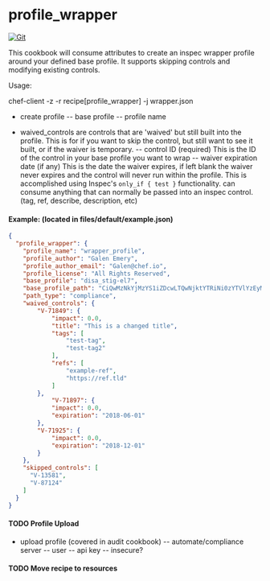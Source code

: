 # profile_wrapper

[![Git](https://app.soluble.cloud/api/v1/public/badges/5d454bdd-e86c-4f17-bab7-6e83d098a9cc.svg?orgId=181077132735)](https://app.soluble.cloud/repos/details/github.com/galenemery/profile_wrapper?orgId=181077132735)  

This cookbook will consume attributes to create an inspec wrapper profile around your defined base profile.  It supports skipping controls and modifying existing controls.

Usage:

chef-client -z -r recipe[profile_wrapper] -j wrapper.json


- create profile
-- base profile
-- profile name

- waived_controls are controls that are 'waived' but still built into the profile.  This is for if you want to skip the control, but still want to see it built, or if the waiver is temporary.
-- control ID (required) This is the ID of the control in your base profile you want to wrap
-- waiver expiration date (if any) This is the date the waiver expires, if left blank the waiver never expires and the control will never run within the profile.  This is accomplished using Inspec's `only_if { test }` functionality.
can consume anything that can normally be passed into an inspec control.  (tag, ref, describe, description, etc)

#### Example: (located in files/default/example.json)
```json
{
  "profile_wrapper": {
    "profile_name": "wrapper_profile",
    "profile_author": "Galen Emery",
    "profile_author_email": "Galen@chef.io",
    "profile_license": "All Rights Reserved",
    "base_profile": "disa_stig-el7",
    "base_profile_path": "CiQwMzNkYjMzYS1iZDcwLTQwNjktYTRiNi0zYTVlYzEyMTdiOTcSBWxvY2Fs/disa_stig-el7",
    "path_type": "compliance",
    "waived_controls": {
        "V-71849": {
            "impact": 0.0,
            "title": "This is a changed title",
            "tags": [
                "test-tag",
                "test-tag2"
            ],
            "refs": [
                "example-ref",
                "https://ref.tld"
            ]
        },
            "V-71897": {
            "impact": 0.0,
            "expiration": "2018-06-01"
        },
        "V-71925": {
            "impact": 0.0,
            "expiration": "2018-12-01"
        }
    },
    "skipped_controls": [
      "V-13581",
      "V-87124"
    ]
  }
}
```

#### TODO Profile Upload
- upload profile (covered in audit cookbook)
-- automate/compliance server
-- user
-- api key
-- insecure?


#### TODO Move recipe to resources
